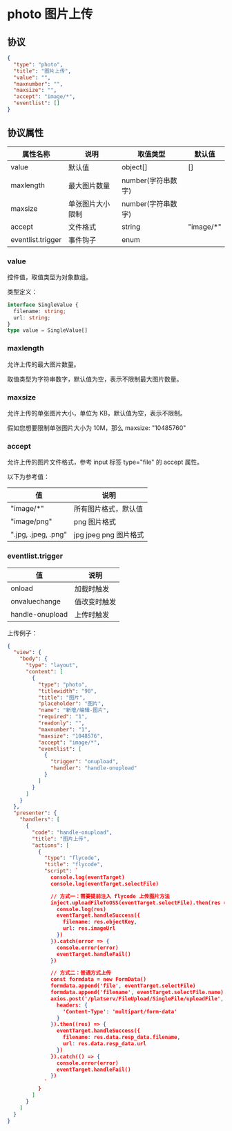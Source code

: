 # photo 图片上传


## 协议

```json
{
  "type": "photo",
  "title": "图片上传",
  "value": "",
  "maxnumber": "",
  "maxsize": "",
  "accept": "image/*",
  "eventlist": []
}
```

## 协议属性
| 属性名称 | 说明 | 取值类型 | 默认值
| ---- | ---- | ---- | ---- |
| value | 默认值 | object[] | [] |
| maxlength | 最大图片数量 | number(字符串数字) |  |
| maxsize | 单张图片大小限制 | number(字符串数字) |  |
| accept | 文件格式 | string | "image/*" |
| eventlist.trigger | 事件钩子 | enum |  |


### value
控件值，取值类型为对象数组。

类型定义：
```typescript
interface SingleValue {
  filename: string;
  url: string;
}
type value = SingleValue[]
```


### maxlength
允许上传的最大图片数量。

取值类型为字符串数字，默认值为空，表示不限制最大图片数量。

### maxsize
允许上传的单张图片大小，单位为 KB，默认值为空，表示不限制。

假如您想要限制单张图片大小为 10M，那么 maxsize: "10485760"


### accept
允许上传的图片文件格式，参考 input 标签 type="file" 的 accept 属性。

以下为参考值：

| 值 | 说明 |
| ---- | ---- |
| "image/*" | 所有图片格式，默认值 |
| "image/png" | png 图片格式 |
| ".jpg, .jpeg, .png" | jpg jpeg png 图片格式 |



### eventlist.trigger
| 值 | 说明 |
| ---- | ---- |
| onload | 加载时触发 |
| onvaluechange | 值改变时触发 |
| handle-onupload | 上传时触发 |


上传例子：
```json
{
  "view": {
    "body": {
      "type": "layout",
      "content": [
        {
          "type": "photo",
          "titlewidth": "90",
          "title": "图片",
          "placeholder": "图片",
          "name": "新增/编辑-图片",
          "required": "1",
          "readonly": "",
          "maxnumber": "1",
          "maxsize": "1048576",
          "accept": "image/*",
          "eventlist": [
            {
              "trigger": "onupload",
              "handler": "handle-onupload"
            }
          ]
        }
      ]
    }
  },
  "presenter": {
    "handlers": [
      {
        "code": "handle-onupload",
        "title": "图片上传",
        "actions": [
          {
            "type": "flycode",
            "title": "flycode",
            "script": `
              console.log(eventTarget)
              console.log(eventTarget.selectFile)

              // 方式一：需要提前注入 flycode 上传图片方法
              inject.uploadFileToOSS(eventTarget.selectFile).then(res => {
                console.log(res)
                eventTarget.handleSuccess({
                  filename: res.objectKey,
                  url: res.imageUrl
                })
              }).catch(error => {
                console.error(error)
                eventTarget.handleFail()
              })

              // 方式二：普通方式上传
              const formdata = new FormData()
              formdata.append('file', eventTarget.selectFile)
              formdata.append('filename', eventTarget.selectFile.name)
              axios.post('/platserv/FileUpload/SingleFile/uploadFile', formdata, {
                headers: {
                  'Content-Type': 'multipart/form-data'
                }
              }).then((res) => {
                eventTarget.handleSuccess({
                  filename: res.data.resp_data.filename,
                  url: res.data.resp_data.url
                })
              }).catch(() => {
                console.error(error)
                eventTarget.handleFail()
              })
            `
          }
        ]
      }
    ]
  }
}
```

